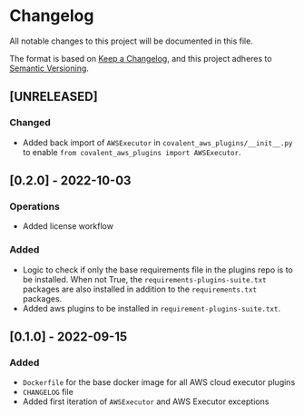 # Changelog

All notable changes to this project will be documented in this file.

The format is based on [Keep a Changelog](https://keepachangelog.com/en/1.0.0/),
and this project adheres to [Semantic Versioning](https://semver.org/spec/v2.0.0.html).

## [UNRELEASED]

### Changed

- Added back import of `AWSExecutor` in `covalent_aws_plugins/__init__.py` to enable `from covalent_aws_plugins import AWSExecutor`.

## [0.2.0] - 2022-10-03
### Operations

- Added license workflow


### Added 

- Logic to check if only the base requirements file in the plugins repo is to be installed. When not True, the `requirements-plugins-suite.txt` packages are also installed in addition to the `requirements.txt` packages.
- Added aws plugins to be installed in `requirement-plugins-suite.txt`.

## [0.1.0] - 2022-09-15

### Added

- `Dockerfile` for the base docker image for all AWS cloud executor plugins
- `CHANGELOG` file
- Added first iteration of `AWSExecutor` and AWS Executor exceptions
